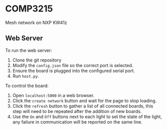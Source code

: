 # COMP3215
Mesh network on NXP KW41z

## Web Server
To run the web server:
1. Clone the git repository
1. Modify the `config.json` file so the correct port is selected.
1. Ensure the board is plugged into the configured serial port.
1. Run `host.py`.

To control the board:
1. Open `localhost:5000` in a web browser.
1. Click the `create network` button and wait for the page to stop loading.
1. Click the `refresh` button to gather a list of all connected boards, this step will need to be repeated after the addition of new boards.
1. Use the `On` and `Off` buttons next to each light to set the state of the light, any failure in communication will be reported on the same line.

